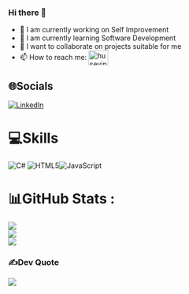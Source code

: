 ### Hi there 👋

<!--
**HuseyinBaysal/HuseyinBaysal** is a ✨ _special_ ✨ repository because its `README.md` (this file) appears on your GitHub profile.
Here are some ideas to get you started:
-->



- 🔭 I am currently working on Self Improvement
- 🌱 I am currently learning Software Development
- 👯 I want to collaborate on projects suitable for me
- 📫 How to reach me: <a href="https://www.linkedin.com/in/huseyin-baysal/" target="_blank"><img align="center" src="https://raw.githubusercontent.com/rahuldkjain/github-profile-readme-generator/master/src/images/icons/Social/linked-in-alt.svg" alt="huseyin-baysal" height="30" width="40" /></a>

## 🌐Socials
[![LinkedIn](https://img.shields.io/badge/LinkedIn-%230077B5.svg?logo=linkedin&logoColor=white)](https://www.linkedin.com/in/huseyin-baysal/)


# 💻Skills
![C#](https://img.shields.io/badge/c%23-%23239120.svg?style=for-the-badge&logo=c-sharp&logoColor=white) ![HTML5](https://img.shields.io/badge/html5-%23E34F26.svg?style=for-the-badge&logo=html5&logoColor=white)![JavaScript](https://img.shields.io/badge/javascript-%23323330.svg?style=for-the-badge&logo=javascript&logoColor=%23F7DF1E)


# 📊GitHub Stats :
![](https://github-readme-stats.vercel.app/api?username=HuseyinBaysal&theme=radical&hide_border=false&include_all_commits=false&count_private=true)<br/>
![](https://github-readme-streak-stats.herokuapp.com/?user=HuseyinBaysal&theme=radical&hide_border=false)<br/>
![](https://github-readme-stats.vercel.app/api/top-langs/?username=HuseyinBaysal&theme=radical&hide_border=false&include_all_commits=false&count_private=true&layout=compact)

### ✍️Dev Quote
![](https://quotes-github-readme.vercel.app/api?type=horizontal&theme=radical)
